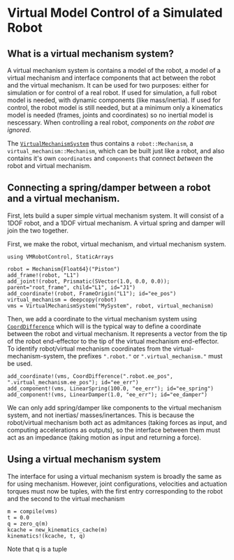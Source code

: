 # Virtual Model Control of a Simulated Robot

## What is a virtual mechanism system?

A virtual mechanism system is contains a model of the robot, a model of a virtual mechanism and 
interface components that act between the robot and the virtual mechanism.
It can be used for two purposes: either for simulation or for control of a real robot.
If used for simulation, a full robot model is needed, with dynamic components (like mass/inertia).
If used for control, the robot model is still needed, but at a minimum only a kinematics model
is needed (frames, joints and coordinates) so no inertial model is nescessary.
When controlling a real robot, *components on the robot are ignored*.

The [`VirtualMechanismSystem`](@ref) thus contains a `robot::Mechanism`, a 
`virtual_mechanism::Mechanism`, which can be built just like a robot,
and also contains it's own `coordinates` and `components` that connect *between*
the robot and virtual mechanism.

## Connecting a spring/damper between a robot and a virtual mechanism.

First, lets build a super simple virtual mechanism system.
It will consist of a 1DOF robot, and a 1DOF virtual mechanism.
A virtual spring and damper will join the two together.

First, we make the robot, virtual mechanism, and virtual mechanism system.

```@example 1
using VMRobotControl, StaticArrays

robot = Mechanism{Float64}("Piston")
add_frame!(robot, "L1")
add_joint!(robot, Prismatic(SVector(1.0, 0.0, 0.0)); parent="root_frame", child="L1", id="J1")
add_coordinate!(robot, FrameOrigin("L1"); id="ee_pos")
virtual_mechanism = deepcopy(robot)
vms = VirtualMechanismSystem("MySystem", robot, virtual_mechanism)
```

Then, we add a coordinate to the virtual mechanism system using [`CoordDifference`](@ref) which
will is the typical way to define a coordinate between the robot and virtual mechanism.
It represents a vector from the tip of the robot end-effector to the tip of the virtual mechanism
end-effector.
To identify robot/virtual mechanism coordinates from the virtual-mechanism-system, the prefixes
`".robot."` or `".virtual_mechanism."` must be used.

```@example 1
add_coordinate!(vms, CoordDifference(".robot.ee_pos", ".virtual_mechanism.ee_pos"); id="ee_err")
add_component!(vms, LinearSpring(100.0, "ee_err"); id="ee_spring")
add_component!(vms, LinearDamper(1.0, "ee_err"); id="ee_damper")
```

We can only add spring/damper like components to the virtual mechanism system, and not inertias/
masses/inertances.
This is because the robot/virtual mechanism both act as admitances (taking forces as input, and 
computing accelerations as outputs), so the interface between them must act as an impedance (taking
motion as input and returning a force).
 
## Using a virtual mechanism system

The interface for using a virtual mechanism system is broadly the same as for using mechanism.
However, joint configurations, velocities and actuation torques must now be tuples, with the 
first entry corresponding to the robot and the second to the virtual mechanism

```@repl 1
m = compile(vms)
t = 0.0
q = zero_q(m)
kcache = new_kinematics_cache(m)
kinematics!(kcache, t, q)
```

Note that q is a tuple 
